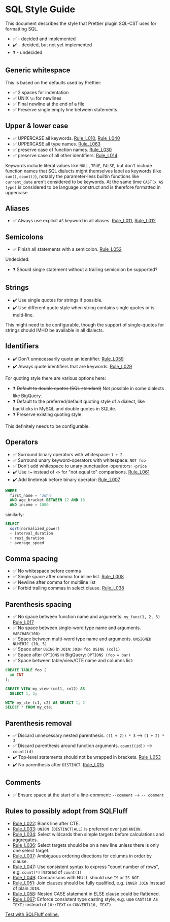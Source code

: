 # SQL Style Guide

This document describes the style that Prettier plugin SQL-CST uses for formatting SQL.

- :white_check_mark: - decided and implemented
- :heavy_check_mark: - decided, but not yet implemented
- :question: - undecided

## Generic whitespace

This is based on the defaults used by Prettier:

- :white_check_mark: 2 spaces for indentation
- :white_check_mark: UNIX `\n` for newlines
- :white_check_mark: Final newline at the end of a file
- :white_check_mark: Preserve single empty line between statements.

## Upper & lower case

- :white_check_mark: UPPERCASE all keywords. [Rule_L010][], [Rule_L040][]
- :white_check_mark: UPPERCASE all type names. [Rule_L063][]
- :white_check_mark: preserve case of function names. [Rule_L030][]
- :white_check_mark: preserve case of all other identifiers. [Rule_L014][]

Keywords include literal values like `NULL`, `TRUE`, `FALSE`,
but don't include function names that SQL dialects might themselves label as keywords (like `sum()`, `count()`),
notably the parameter-less builtin functions like `current_date` aren't considered to be keywords.
At the same time `CAST(x AS type)` is considered to be language construct
and is therefore formatted in uppercase.

## Aliases

- :white_check_mark: Always use explicit `AS` keyword in all aliases. [Rule_L011][], [Rule_L012][]

## Semicolons

- :white_check_mark: Finish all statements with a semicolon. [Rule_L052][]

Undecided:

- :question: Should single statement without a trailing semicolon be supported?

## Strings

- :heavy_check_mark: Use single quotes for strings if possible.
- :heavy_check_mark: Use different quote style when string contains single quotes or is multi-line.

This might need to be configurable,
though the support of single-quotes for strings should IMHO be available in all dialects.

## Identifiers

- :heavy_check_mark: Don't unnecessarily quote an identifier. [Rule_L059][]
- :heavy_check_mark: Always quote identifiers that are keywords. [Rule_L029][]

For quoting style there are various options here:

- :question: <del>Default to double quotes (SQL standard)</del>
  Not possible in some dialects like BigQuery.
- :question: Default to the preferred/default quoting style of a dialect,
  like backticks in MySQL and double quotes in SQLite.
- :question: Preserve existing quoting style.

This definitely needs to be configurable.

## Operators

- :white_check_mark: Surround binary operators with whitespace: `1 + 2`
- :white_check_mark: Surround unary keyword-operators with whitespace: `NOT foo`
- :white_check_mark: Don't add whitespace to unary punctuation-operators: `-price`
- :heavy_check_mark: Use `!=` instead of `<>` for "not equal to" comparisons. [Rule_L061][]
- :heavy_check_mark: Add linebreak before binary operator: [Rule_L007][]

```sql
WHERE
  first_name = 'John'
  AND age_bracket BETWEEN 12 AND 18
  AND income > 1000
```

similarly:

```sql
SELECT
  sqrt(normalized_power)
  + interval_duration
  + rest_duration
  + average_speed
```

## Comma spacing

- :white_check_mark: No whitespace before comma
- :white_check_mark: Single space after comma for inline list. [Rule_L008][]
- :white_check_mark: Newline after comma for multiline list
- :white_check_mark: Forbid trailing commas in select clause. [Rule_L038][]

## Parenthesis spacing

- :white_check_mark: No space between function name and arguments. `my_func(1, 2, 3)` [Rule_L017][]
- :white_check_mark: No space between single-word type name and arguments. `VARCHAR(100)`
- :white_check_mark: Space between multi-word type name and arguments. `UNSIGNED NUMERIC (10, 5)`
- :white_check_mark: Space after `USING` in `JOIN`: `JOIN foo USING (col1)`
- :white_check_mark: Space after `OPTIONS` in BigQuery: `OPTIONS (foo = bar)`
- :white_check_mark: Space between table/view/CTE name and columns list:

```sql
CREATE TABLE foo (
  id INT
);

CREATE VIEW my_view (col1, col2) AS
  SELECT 1, 2;

WITH my_cte (c1, c2) AS SELECT 1, 2
SELECT * FROM my_cte;
```

## Parenthesis removal

- :white_check_mark: Discard unnecessary nested parenthesis. `((1 + 2)) * 3` --> `(1 + 2) * 3`
- :white_check_mark: Discard parenthesis around function arguments. `count((id))` --> `count(id)`
- :heavy_check_mark: Top-level statements should not be wrapped in brackets. [Rule_L053][]
- :heavy_check_mark: No parenthesis after `DISTINCT`. [Rule_L015][]

## Comments

- :white_check_mark: Ensure space at the start of a line-comment: `--comment` --> `-- comment`

## Rules to possibly adopt from SQLFluff

- [Rule_L022][]: Blank line after CTE.
- [Rule_L033][]: `UNION [DISTINCT|ALL]` is preferred over just `UNION`.
- [Rule_L034][]: Select wildcards then simple targets before calculations and aggregates.
- [Rule_L036][]: Select targets should be on a new line unless there is only one select target.
- [Rule_L037][]: Ambiguous ordering directions for columns in order by clause.
- [Rule_L047][]: Use consistent syntax to express "count number of rows", e.g. `count(*)` instead of `count(1)`
- [Rule_L049][]: Comparisons with NULL should use `IS` or `IS NOT`.
- [Rule_L051][]: Join clauses should be fully qualified, e.g. `INNER JOIN` instead of plain `JOIN`.
- [Rule_L058][]: Nested CASE statement in ELSE clause could be flattened.
- [Rule_L067][]: Enforce consistent type casting style, e.g. use `CAST(10 AS TEXT)` instead of `10::TEXT` or `CONVERT(10, TEXT)`

[Test with SQLFluff online.](https://online.sqlfluff.com/)

[Rule_L007]: https://docs.sqlfluff.com/en/stable/rules.html#sqlfluff.rules.Rule_L007
[Rule_L008]: https://docs.sqlfluff.com/en/stable/rules.html#sqlfluff.rules.Rule_L008
[Rule_L010]: https://docs.sqlfluff.com/en/stable/rules.html#sqlfluff.rules.Rule_L010
[Rule_L011]: https://docs.sqlfluff.com/en/stable/rules.html#sqlfluff.rules.Rule_L011
[Rule_L012]: https://docs.sqlfluff.com/en/stable/rules.html#sqlfluff.rules.Rule_L012
[Rule_L014]: https://docs.sqlfluff.com/en/stable/rules.html#sqlfluff.rules.Rule_L014
[Rule_L015]: https://docs.sqlfluff.com/en/stable/rules.html#sqlfluff.rules.Rule_L015
[Rule_L017]: https://docs.sqlfluff.com/en/stable/rules.html#sqlfluff.rules.Rule_L017
[Rule_L022]: https://docs.sqlfluff.com/en/stable/rules.html#sqlfluff.rules.Rule_L022
[Rule_L029]: https://docs.sqlfluff.com/en/stable/rules.html#sqlfluff.rules.Rule_L029
[Rule_L030]: https://docs.sqlfluff.com/en/stable/rules.html#sqlfluff.rules.Rule_L030
[Rule_L033]: https://docs.sqlfluff.com/en/stable/rules.html#sqlfluff.rules.Rule_L033
[Rule_L034]: https://docs.sqlfluff.com/en/stable/rules.html#sqlfluff.rules.Rule_L034
[Rule_L036]: https://docs.sqlfluff.com/en/stable/rules.html#sqlfluff.rules.Rule_L036
[Rule_L037]: https://docs.sqlfluff.com/en/stable/rules.html#sqlfluff.rules.Rule_L037
[Rule_L038]: https://docs.sqlfluff.com/en/stable/rules.html#sqlfluff.rules.Rule_L038
[Rule_L040]: https://docs.sqlfluff.com/en/stable/rules.html#sqlfluff.rules.Rule_L040
[Rule_L047]: https://docs.sqlfluff.com/en/stable/rules.html#sqlfluff.rules.Rule_L047
[Rule_L049]: https://docs.sqlfluff.com/en/stable/rules.html#sqlfluff.rules.Rule_L049
[Rule_L051]: https://docs.sqlfluff.com/en/stable/rules.html#sqlfluff.rules.Rule_L051
[Rule_L052]: https://docs.sqlfluff.com/en/stable/rules.html#sqlfluff.rules.Rule_L052
[Rule_L053]: https://docs.sqlfluff.com/en/stable/rules.html#sqlfluff.rules.Rule_L053
[Rule_L058]: https://docs.sqlfluff.com/en/stable/rules.html#sqlfluff.rules.Rule_L058
[Rule_L059]: https://docs.sqlfluff.com/en/stable/rules.html#sqlfluff.rules.Rule_L059
[Rule_L061]: https://docs.sqlfluff.com/en/stable/rules.html#sqlfluff.rules.Rule_L061
[Rule_L063]: https://docs.sqlfluff.com/en/stable/rules.html#sqlfluff.rules.Rule_L063
[Rule_L067]: https://docs.sqlfluff.com/en/stable/rules.html#sqlfluff.rules.Rule_L067
